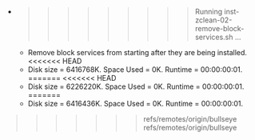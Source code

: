 * >>>>>>>>> Running inst-zclean-02-remove-block-services.sh ...
  * Remove block services from starting after they are being installed.
<<<<<<< HEAD
  * Disk size = 6416768K. Space Used = 0K. Runtime = 00:00:00:01.
=======
<<<<<<< HEAD
  * Disk size = 6226220K. Space Used = 0K. Runtime = 00:00:00:01.
=======
  * Disk size = 6416436K. Space Used = 0K. Runtime = 00:00:00:01.
>>>>>>> refs/remotes/origin/bullseye
>>>>>>> refs/remotes/origin/bullseye

